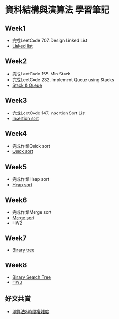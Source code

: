 # 資料結構與演算法 學習筆記

## Week1
* 完成LeetCode 707. Design Linked List
* [Linked list](https://github.com/rebeca0521/my-learning-note/tree/master/1.%20Linked%20list)

## Week2
* 完成LeetCode 155. Min Stack
* 完成LeetCode 232. Implement Queue using Stacks
* [Stack & Queue](https://github.com/rebeca0521/my-learning-note/tree/master/2.%20Stack%20%26%20Queue)

## Week3
* 完成LeetCode 147. Insertion Sort List
* [Insertion sort](https://github.com/rebeca0521/my-learning-note/tree/master/3.%20Insertion%20sort)

## Week4
* 完成作業Quick sort
* [Quick sort](https://github.com/rebeca0521/my-learning-note/tree/master/4.%20Quick%20sort)

## Week5
* 完成作業Heap sort
* [Heap sort](https://github.com/rebeca0521/my-learning-note/tree/master/5.%20Heap%20sort)

## Week6
* 完成作業Merge sort
* [Merge sort](https://github.com/rebeca0521/my-learning-note/blob/master/HW2/merge_sort%E8%AA%AA%E6%98%8E.md)
* [HW2](https://github.com/rebeca0521/my-learning-note/tree/master/HW2)
## Week7
* [Binary tree]()

## Week8
* [Binary Search Tree]()
* [HW3]()

## 好文共賞
   * [演算法&時間複雜度](https://medium.com/appworks-school/%E5%88%9D%E5%AD%B8%E8%80%85%E5%AD%B8%E6%BC%94%E7%AE%97%E6%B3%95-%E8%AB%87%E4%BB%80%E9%BA%BC%E6%98%AF%E6%BC%94%E7%AE%97%E6%B3%95%E5%92%8C%E6%99%82%E9%96%93%E8%A4%87%E9%9B%9C%E5%BA%A6-b1f6908e4b80)
